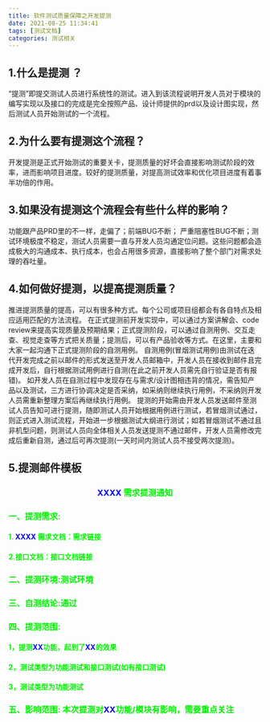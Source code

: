 ```yaml
---
title: 软件测试质量保障之开发提测
date: 2021-08-25 11:34:41
tags: [测试文档]
categories: 测试相关
---
```

## 1.什么是提测 ？
“提测”即提交测试人员进行系统性的测试。进入到该流程说明开发人员对于模块的编写实现以及接口的完成是完全按照产品、设计师提供的prd以及设计图实现，然后测试人员开始测试的一个流程。
## 2.为什么要有提测这个流程？
开发提测是正式开始测试的重要关卡，提测质量的好坏会直接影响测试阶段的效率，进而影响项目进度。较好的提测质量，对提高测试效率和优化项目进度有着事半功倍的作用。
## 3.如果没有提测这个流程会有些什么样的影响？
功能跟产品PRD里的不一样，走偏了；前端BUG不断； 严重阻塞性BUG不断；测试环境极度不稳定，测试人员需要一直与开发人员沟通定位问题。这些问题都会造成极大的沟通成本、执行成本，也会占用很多资源，直接影响了整个部门对需求处理的吞吐量。
## 4.如何做好提测，以提高提测质量？
推进提测质量的提高，可以有很多种方式。每个公司或项目组都会有各自特点及相应适用匹配的方法流程。
在正式提测前开发实现中，可以通过方案讲解会、code review来提高实现质量及预期结果；正式提测阶段，可以通过自测用例、交互走查、视觉走查等方式把关质量；提测后，可以有产品验收等方式。在这里，主要和大家一起沟通下正式提测阶段的自测用例。
自测用例(冒烟测试用例)由测试在迭代开发完成之前以邮件的形式发送至开发人员邮箱中，开发人员在接收到邮件且完成开发后，自行根据测试用例进行自测(在此之前开发人员需先自行验证是否有报错)。
如开发人员在自测过程中发现存在与需求/设计图相违背的情况，需告知产品以及测试，三方进行协调决定是否采纳，如采纳则继续执行用例，不采纳则开发人员需重新整理方案后再继续执行用例。
提测的开始需由开发人员发送邮件至测试人员告知可进行提测，随即测试人员开始根据用例进行测试，若冒烟测试通过，则正式进入测试流程，开始进一步根据测试大纲进行测试；如若冒烟测试不通过且非机型问题，则测试人员向全体相关人员发送提测不通过邮件，开发人员需修改完成后重新自测，通过后可再次提测(一天时间内测试人员不接受两次提测)。
## 5.提测邮件模板
### <center><font color="blue"> XXXX </font><font color="#00FF00;">需求提测通知</font></center>
### <font color="#00FF00;">一、提测需求:</font>
#### <font color="#00FF00;">1.</font><font color="blue"> XXXX </font><font color="#00FF00;">需求文档：需求链接</font>
#### <font color="#00FF00;">2.接口文档：接口文档链接</font>
### <font color="#00FF00;">二、提测环境:测试环境</font>
### <font color="#00FF00;">三、自测结论:通过</font>
### <font color="#00FF00;">四、提测范围:</font>
#### <font color="#00FF00;">1，提测<font color="blue">XX</font>功能，起到了<font color="blue">XX</font>的效果</font>
#### <font color="#00FF00;">2，测试类型为功能测试和接口测试(如有接口测试)</font>
#### <font color="#00FF00;">3，测试类型为功能测试</font>
### <font color="#00FF00;">五、影响范围: 本次提测对<font color="blue">XX</font>功能/模块有影响，需要重点关注 </font>